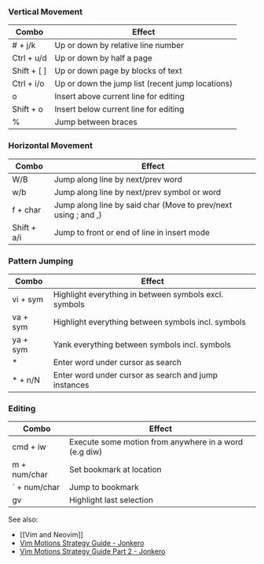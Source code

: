 ### Vertical Movement

| Combo       | Effect                                           |
| ----------- | ------------------------------------------------ |
| # + j/k     | Up or down by relative line number               |
| Ctrl + u/d  | Up or down by half a page                        |
| Shift + [ ] | Up or down page by blocks of text                |
| Ctrl + i/o  | Up or down the jump list (recent jump locations) |
| o           | Insert above current line for editing            |
| Shift + o   | Insert below current line for editing            |
| %           | Jump between braces                              |
### Horizontal Movement

| Combo       | Effect                                                         |
| ----------- | -------------------------------------------------------------- |
| W/B         | Jump along line by next/prev word                              |
| w/b         | Jump along line by next/prev symbol or word                    |
| f + char    | Jump along line by said char (Move to prev/next using ; and ,) |
| Shift + a/i | Jump to front or end of line in insert mode                    |

### Pattern Jumping

| Combo    | Effect                                                |
| -------- | ----------------------------------------------------- |
| vi + sym | Highlight everything in between symbols excl. symbols |
| va + sym | Highlight everything between symbols incl. symbols    |
| ya + sym | Yank everything between symbols incl. symbols         |
| *        | Enter word under cursor as search                     |
| * + n/N  | Enter word under cursor as search and jump instances  |

### Editing

| Combo         | Effect                                                |
| ------------- | ----------------------------------------------------- |
| cmd + iw      | Execute some motion from anywhere in a word (e.g diw) |
| m + num/char  | Set bookmark at location                              |
| \` + num/char | Jump to bookmark                                      |
| gv            | Highlight last selection                              |

See also:
- [[Vim and Neovim]]
- [Vim Motions Strategy Guide - Jonkero](https://www.youtube.com/watch?v=ibNvyTD4Icg)
- [Vim Motions Strategy Guide Part 2 - Jonkero](https://www.youtube.com/watch?v=zGijq0rUsig)
